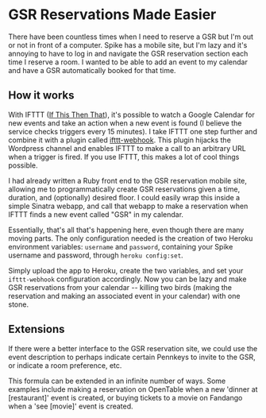 # GSR Reservations Made Easier

There have been countless times when I need to reserve a GSR but I'm out or not in front of a computer.  Spike has a mobile site, but I'm lazy and it's annoying to have to log in and navigate the GSR reservation section each time I reserve a room.  I wanted to be able to add an event to my calendar and have a GSR automatically booked for that time.

## How it works

With IFTTT ([If This Then That](http://ifttt.com)), it's possible to watch a Google Calendar for new events and take an action when a new event is found (I believe the service checks triggers every 15 minutes).  I take IFTTT one step further and combine it with a plugin called [ifttt-webhook](https://github.com/captn3m0/ifttt-webhook).  This plugin hijacks the Wordpress channel and enables IFTTT to make a call to an arbitrary URL when a trigger is fired.  If you use IFTTT, this makes a lot of cool things possible.

I had already written a Ruby front end to the GSR reservation mobile site, allowing me to programmatically create GSR reservations given a time, duration, and (optionally) desired floor.  I could easily wrap this inside a simple Sinatra webapp, and call that webapp to make a reservation when IFTTT finds a new event called "GSR" in my calendar.

Essentially, that's all that's happening here, even though there are many moving parts.  The only configuration needed is the creation of two Heroku environment variables: `username` and `password`, containing your Spike username and password, through `heroku config:set`.

Simply upload the app to Heroku, create the two variables, and set your `ifttt-webhook` configuration accordingly.   Now you can be lazy and make GSR reservations from your calendar -- killing two birds (making the reservation and making an associated event in your calendar) with one stone.

## Extensions

If there were a better interface to the GSR reservation site, we could use the event description to perhaps indicate certain Pennkeys to invite to the GSR, or indicate a room preference, etc.

This formula can be extended in an infinite number of ways.  Some examples include making a reservation on OpenTable when a new 'dinner at [restaurant]' event is created, or buying tickets to a movie on Fandango when a 'see [movie]' event is created.
